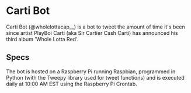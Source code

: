 # Carti Bot

Carti Bot (@wholelottacap__) is a bot to tweet the amount of time it's been since artist PlayBoi Carti (aka Sir Cartier Cash Carti) has announced his third album 'Whole Lotta Red'. 

## Specs

The bot is hosted on a Raspberry Pi running Raspbian, programmed in Python (with the Tweepy library used for tweet functions) and is executed daily at 10:00 AM EST using the Raspberry Pi Crontab. 
